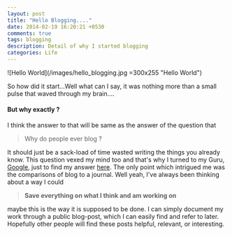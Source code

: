 ```yaml
---
layout: post
title: "Hello Blogging...."
date: 2014-02-19 16:20:21 +0530
comments: true
tags: blogging
description: Detail of why I started blogging
categories: Life
---
```

![Hello World](/images/hello_blogging.jpg =300x255 "Hello World")

So how did it start...Well what can I say, it was nothing more than a small pulse that waved through my brain....<!-- more -->
<h4>But why exactly ?</h4>
I think the answer to that will be same as the answer of the question that
<blockquote>Why do people ever blog ?</blockquote>
It should just be a sack-load of time wasted writing the things you already know. This question vexed my mind too and that's why I turned to my Guru, <a href="https://www.google.com/search?q=why+do+you+blog">Google</a>, just to find my answer <a href="http://www.becomingminimalist.com/15-reasons-i-think-you-should-blog/">here</a>. The only point which intrigued me was the comparisons of blog to a journal.
Well yeah, I've always been thinking about a way I could
<blockquote><b>Save everything on what I think and am working on</b></blockquote>
maybe this is the way it is supposed to be done. I can simply document my work through a public blog-post, which I can easily find and refer to later. Hopefully other people will find these posts helpful, relevant, or interesting.
